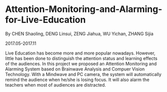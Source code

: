 # Attention-Monitoring-and-Alarming-for-Live-Education
By CHEN Shaoling, DENG Linsui, ZENG Jiahua, WU Yichan, ZHANG Sijia

2017.05-2017.11

Live Education has become more and more popular nowadays. However, little has been done to distinguish the attention status and learning effects of the audiences. In this project we proposed an Attention Monitoring and Alarming System based on Brainwave Analysis and Compuer Vision Technology. With a Mindwave and PC camera, the system will automatically remind the audience when he/she is losing focus. It will also alarm the teachers when most of audiences are distracted. 
